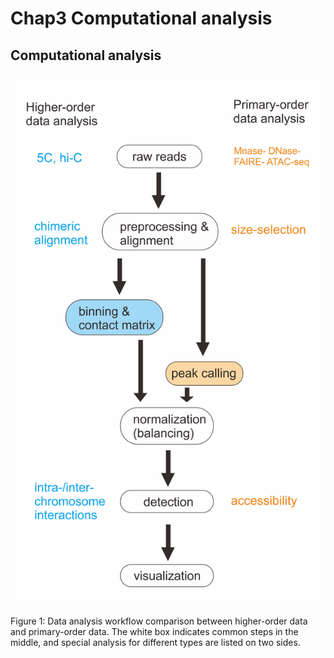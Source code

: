 # Chap3 Computational analysis

## Computational analysis

![](../.gitbook/assets/comppipe.png)

Figure 1: Data analysis workflow comparison between higher-order data and primary-order data. The white box indicates common steps in the middle, and special analysis for different types are listed on two sides.

